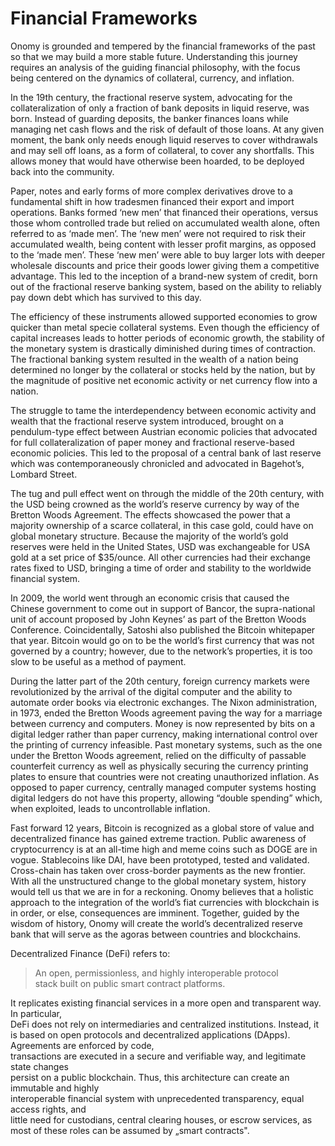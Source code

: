 # Financial Frameworks

Onomy is grounded and tempered by the financial frameworks of the past so that we may build a more stable future. Understanding this journey requires an analysis of the guiding financial philosophy, with the focus being centered on the dynamics of collateral, currency, and inflation.&#x20;

In the 19th century, the fractional reserve system, advocating for the collateralization of only a fraction of bank deposits in liquid reserve, was born. Instead of guarding deposits, the banker finances loans while managing net cash flows and the risk of default of those loans. At any given moment, the bank only needs enough liquid reserves to cover withdrawals and may sell off loans, as a form of collateral, to cover any shortfalls. This allows money that would have otherwise been hoarded, to be deployed back into the community.&#x20;

Paper, notes and early forms of more complex derivatives drove to a fundamental shift in how tradesmen financed their export and import operations. Banks formed ‘new men’ that financed their operations, versus those whom controlled trade but relied on accumulated wealth alone, often referred to as ‘made men’. The ‘new men’ were not required to risk their accumulated wealth, being content with lesser profit margins, as opposed to the ‘made men’. These ‘new men’ were able to buy larger lots with deeper wholesale discounts and price their goods lower giving them a competitive advantage. This led to the inception of a brand-new system of credit, born out of the fractional reserve banking system, based on the ability to reliably pay down debt which has survived to this day.&#x20;

The efficiency of these instruments allowed supported economies to grow quicker than metal specie collateral systems. Even though the efficiency of capital increases leads to hotter periods of economic growth, the stability of the monetary system is drastically diminished during times of contraction. The fractional banking system resulted in the wealth of a nation being determined no longer by the collateral or stocks held by the nation, but by the magnitude of positive net economic activity or net currency flow into a nation.&#x20;

The struggle to tame the interdependency between economic activity and wealth that the fractional reserve system introduced, brought on a pendulum-type effect between Austrian economic policies that advocated for full collateralization of paper money and fractional reserve-based economic policies. This led to the proposal of a central bank of last reserve which was contemporaneously chronicled and advocated in Bagehot’s, Lombard Street.&#x20;

The tug and pull effect went on through the middle of the 20th century, with the USD being crowned as the world’s reserve currency by way of the Bretton Woods Agreement. The effects showcased the power that a majority ownership of a scarce collateral, in this case gold, could have on global monetary structure. Because the majority of the world’s gold reserves were held in the United States, USD was exchangeable for USA gold at a set price of $35/ounce. All other currencies had their exchange rates fixed to USD, bringing a time of order and stability to the worldwide financial system.&#x20;

In 2009, the world went through an economic crisis that caused the Chinese government to come out in support of Bancor, the supra-national unit of account proposed by John Keynes’ as part of the Bretton Woods Conference. Coincidentally, Satoshi also published the Bitcoin whitepaper that year. Bitcoin would go on to be the world’s first currency that was not governed by a country; however, due to the network’s properties, it is too slow to be useful as a method of payment.&#x20;

During the latter part of the 20th century, foreign currency markets were revolutionized by the arrival of the digital computer and the ability to automate order books via electronic exchanges. The Nixon administration, in 1973, ended the Bretton Woods agreement paving the way for a marriage between currency and computers. Money is now represented by bits on a digital ledger rather than paper currency, making international control over the printing of currency infeasible. Past monetary systems, such as the one under the Bretton Woods agreement, relied on the difficulty of passable counterfeit currency as well as physically securing the currency printing plates to ensure that countries were not creating unauthorized inflation. As opposed to paper currency, centrally managed computer systems hosting digital ledgers do not have this property, allowing “double spending” which, when exploited, leads to uncontrollable inflation.&#x20;

Fast forward 12 years, Bitcoin is recognized as a global store of value and decentralized finance has gained extreme traction. Public awareness of cryptocurrency is at an all-time high and meme coins such as DOGE are in vogue. Stablecoins like DAI, have been prototyped, tested and validated. Cross-chain has taken over cross-border payments as the new frontier. With all the unstructured change to the global monetary system, history would tell us that we are in for a reckoning. Onomy believes that a holistic approach to the integration of the world’s fiat currencies with blockchain is in order, or else, consequences are imminent. Together, guided by the wisdom of history, Onomy will create the world’s decentralized reserve bank that will serve as the agoras between countries and blockchains.

Decentralized Finance (DeFi) refers to:&#x20;

> An open, permissionless, and highly interoperable protocol\
> stack built on public smart contract platforms.

It replicates existing financial services in a more open and transparent way. In particular,\
DeFi does not rely on intermediaries and centralized institutions. Instead, it is based on open protocols and decentralized applications (DApps). Agreements are enforced by code,\
transactions are executed in a secure and verifiable way, and legitimate state changes\
persist on a public blockchain. Thus, this architecture can create an immutable and highly\
interoperable financial system with unprecedented transparency, equal access rights, and\
little need for custodians, central clearing houses, or escrow services, as most of these roles can be assumed by „smart contracts".
